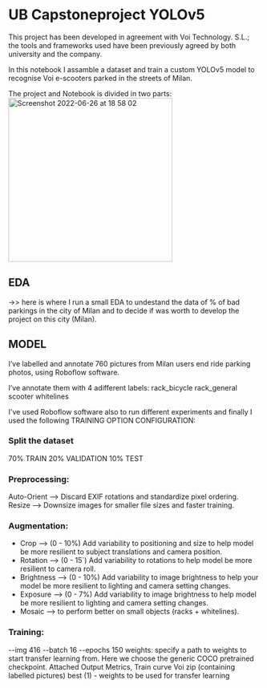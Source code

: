 # UB Capstoneproject YOLOv5

This project has been developed in agreement with Voi Technology. S.L.; the tools and frameworks used have been previously agreed by both university and the company.

In this notebook I assamble a dataset and train a custom YOLOv5 model to recognise Voi e-scooters parked in the streets of Milan.

The project and Notebook is divided in two parts:
<img width="327" alt="Screenshot 2022-06-26 at 18 58 02" src="https://user-images.githubusercontent.com/62722611/175826972-99a90c5c-e84d-4bcc-b8b2-6e50c410b687.png">


## EDA
->> here is where I run a small EDA to undestand the data of % of bad parkings in the city of Milan and to decide if was worth to develop the project on this city (Milan).

## MODEL
I’ve labelled and annotate 760 pictures from Milan users end ride parking photos, using Roboflow software.

I’ve annotate them with 4 adifferent labels: rack_bicycle rack_general scooter whitelines

I've used Roboflow software also to run different experiments and finally I used the following TRAINING OPTION CONFIGURATION:

### Split the dataset
70% TRAIN 20% VALIDATION 10% TEST

### Preprocessing:
Auto-Orient --> Discard EXIF rotations and standardize pixel ordering. Resize --> Downsize images for smaller file sizes and faster training.

### Augmentation:
- Crop --> (0 - 10%) Add variability to positioning and size to help model be more resilient to subject translations and camera position.
- Rotation --> (0 - 15`) Add variability to rotations to help model be more resilient to camera roll.
- Brightness --> (0 - 10%) Add variability to image brightness to help your model be more resilient to lighting and camera setting changes.
- Exposure --> (0 - 7%) Add variability to image brightness to help model be more resilient to lighting and camera setting changes.
- Mosaic --> to perform better on small objects (racks + whitelines).

### Training:
--img 416 --batch 16 --epochs 150 weights: specify a path to weights to start transfer learning from. Here we choose the generic COCO pretrained checkpoint. Attached Output Metrics, Train curve Voi zip (containing labelled pictures) best (1) - weights to be used for transfer learning
